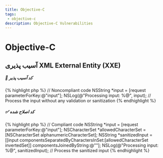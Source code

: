 ```yaml
---
title: Objective-C
tags: 
 - objective-c
description: Objective-C Vulnerabilities
---
```


# Objective-C




## آسیب پذیری XML External Entity (XXE)



##### 🐞 کد آسیب پذیر


{% highlight php %}
// Noncompliant code
NSString *input = [request parameterForKey:@"input"];
NSLog(@"Processing input: %@", input);
// Process the input without any validation or sanitization
{% endhighlight %}




##### ✅ کد اصلاح شده 


{% highlight php %}
// Compliant code
NSString *input = [request parameterForKey:@"input"];
NSCharacterSet *allowedCharacterSet = [NSCharacterSet alphanumericCharacterSet];
NSString *sanitizedInput = [[input componentsSeparatedByCharactersInSet:[allowedCharacterSet invertedSet]] componentsJoinedByString:@""];
NSLog(@"Processing input: %@", sanitizedInput);
// Process the sanitized input
{% endhighlight %}


